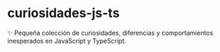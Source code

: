 # curiosidades-js-ts
✨ Pequeña colección de curiosidades, diferencias y comportamientos inesperados en JavaScript y TypeScript.
